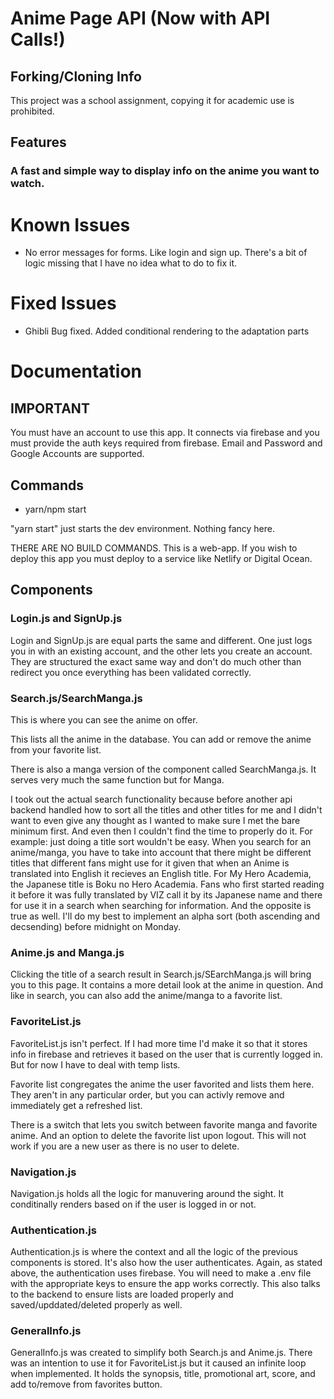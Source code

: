 # Anime Page API (Now with API Calls!)

## Forking/Cloning Info

This project was a school assignment, copying it for academic use is prohibited.

## Features

### A fast and simple way to display info on the anime you want to watch.

# Known Issues

- No error messages for forms. Like login and sign up. There's a bit of logic missing that I have no idea what to do to fix it.

# Fixed Issues

- Ghibli Bug fixed. Added conditional rendering to the adaptation parts

# Documentation

## IMPORTANT

You must have an account to use this app. It connects via firebase and you must provide the auth keys required from firebase. Email and Password and Google Accounts are supported.

## Commands

- yarn/npm start

"yarn start" just starts the dev environment. Nothing fancy here.

THERE ARE NO BUILD COMMANDS. This is a web-app. If you wish to deploy this app you must deploy to a service like Netlify or Digital Ocean.

## Components

### Login.js and SignUp.js

Login and SignUp.js are equal parts the same and different. One just logs you in with an existing account, and the other lets you create an account. They are structured the exact same way and don't do much other than redirect you once everything has been validated correctly.

### Search.js/SearchManga.js

This is where you can see the anime on offer.

This lists all the anime in the database. You can add or remove the anime from your favorite list.

There is also a manga version of the component called SearchManga.js. It serves very much the same function but for Manga.

I took out the actual search functionality because before another api backend handled how to sort all the titles and other titles for me and I didn't want to even give any thought as I wanted to make sure I met the bare minimum first. And even then I couldn't find the time to properly do it. For example: just doing a title sort wouldn't be easy. When you search for an anime/manga, you have to take into account that there might be different titles that different fans might use for it given that when an Anime is translated into English it recieves an English title. For My Hero Academia, the Japanese title is Boku no Hero Academia. Fans who first started reading it before it was fully translated by VIZ call it by its Japanese name and there for use it in a search when searching for information. And the opposite is true as well. I'll do my best to implement an alpha sort (both ascending and decsending) before midnight on Monday.

### Anime.js and Manga.js

Clicking the title of a search result in Search.js/SEarchManga.js will bring you to this page. It contains a more detail look at the anime in question. And like in search, you can also add the anime/manga to a favorite list.

### FavoriteList.js

FavoriteList.js isn't perfect. If I had more time I'd make it so that it stores info in firebase and retrieves it based on the user that is currently logged in. But for now I have to deal with temp lists.

Favorite list congregates the anime the user favorited and lists them here. They aren't in any particular order, but you can activly remove and immediately get a refreshed list.

There is a switch that lets you switch between favorite manga and favorite anime. And an option to delete the favorite list upon logout. This will not work if you are a new user as there is no user to delete.

### Navigation.js

Navigation.js holds all the logic for manuvering around the sight. It conditinally renders based on if the user is logged in or not.

### Authentication.js

Authentication.js is where the context and all the logic of the previous components is stored. It's also how the user authenticates. Again, as stated above, the authentication uses firebase. You will need to make a .env file with the appropriate keys to ensure the app works correctly. This also talks to the backend to ensure lists are loaded properly and saved/upddated/deleted properly as well.

### GeneralInfo.js

GeneralInfo.js was created to simplify both Search.js and Anime.js. There was an intention to use it for FavoriteList.js but it caused an infinite loop when implemented. It holds the synopsis, title, promotional art, score, and add to/remove from favorites button.
